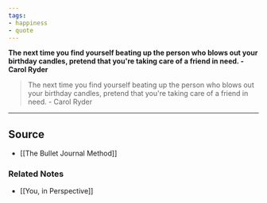 ```yaml
---
tags:
- happiness
- quote
---
```

**The next time you find yourself beating up the person who blows out your birthday candles, pretend that you're taking care of a friend in need. - Carol Ryder**

> The next time you find yourself beating up the person who blows out your birthday candles, pretend that you're taking care of a friend in need. - Carol Ryder
> 

---

## Source
- [[The Bullet Journal Method]]

### Related Notes
- [[You, in Perspective]]
